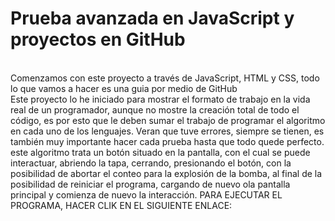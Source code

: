 <h1>Prueba avanzada en JavaScript y proyectos en GitHub</h1>
</br>
Comenzamos con este proyecto a través de JavaScript, HTML y CSS, todo lo que vamos a hacer es una guia por medio de GitHub
</br>
Este proyecto lo he iniciado para mostrar el formato de trabajo en la vida real de un programador, aunque no mostre la 
creación total de todo el código, es por esto que le deben sumar el trabajo de programar el algoritmo en cada uno de los lenguajes.
Veran que tuve errores, siempre se tienen, es también muy importante hacer cada prueba hasta que todo quede perfecto.
este algoritmo trata un botón situado en la pantalla, con el cual se puede interactuar, abriendo la tapa, cerrando, presionando 
el botón, con la posibilidad de abortar el conteo para la explosión de la bomba, al final de la posibilidad de reiniciar
el programa, cargando de nuevo ola pantalla principal y comienza de nuevo la interacción.
PARA EJECUTAR EL PROGRAMA, HACER CLIK EN EL SIGUIENTE ENLACE: 
